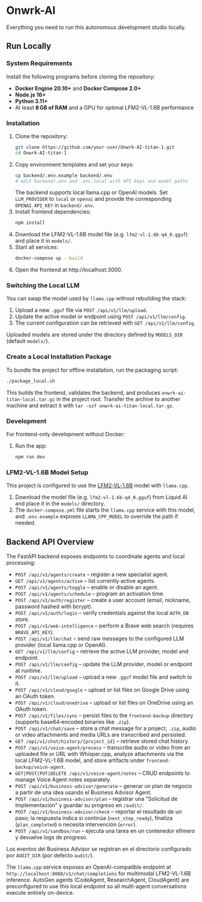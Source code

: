 # Onwrk-AI

Everything you need to run this autonomous development studio locally.

## Run Locally

### System Requirements

Install the following programs before cloning the repository:

- **Docker Engine 20.10+** and **Docker Compose 2.0+**
- **Node.js 16+**
- **Python 3.11+**
- At least **8 GB of RAM** and a GPU for optimal LFM2-VL-1.6B performance

### Installation

1. Clone the repository:
   ```bash
   git clone https://github.com/your-user/Onwrk-AI-titan-1.git
   cd Onwrk-AI-titan-1
   ```
2. Copy environment templates and set your keys:
   ```bash
   cp backend/.env.example backend/.env
   # edit backend/.env and .env.local with API keys and model paths
   ```
   The backend supports local llama.cpp or OpenAI models. Set `LLM_PROVIDER`
   to `local` or `openai` and provide the corresponding `OPENAI_API_KEY`
   in `backend/.env`.
3. Install frontend dependencies:
   ```bash
   npm install
   ```
4. Download the LFM2-VL-1.6B model file (e.g. `lfm2-vl-1.6b-q4_0.gguf`) and place it in `models/`.
5. Start all services:
   ```bash
   docker-compose up --build
   ```
6. Open the frontend at http://localhost:3000.

### Switching the Local LLM

You can swap the model used by `llama.cpp` without rebuilding the stack:

1. Upload a new `.gguf` file via `POST /api/v1/llm/upload`.
2. Update the active model or endpoint using `POST /api/v1/llm/config`.
3. The current configuration can be retrieved with `GET /api/v1/llm/config`.

Uploaded models are stored under the directory defined by `MODELS_DIR` (default `models/`).

### Create a Local Installation Package

To bundle the project for offline installation, run the packaging script:

```bash
./package_local.sh
```

This builds the frontend, validates the backend, and produces `onwrk-ai-titan-local.tar.gz` in the project root. Transfer the archive to another machine and extract it with `tar -xzf onwrk-ai-titan-local.tar.gz`.

### Development

For frontend-only development without Docker:

1. Run the app:
   ```bash
   npm run dev
   ```

### LFM2-VL-1.6B Model Setup

This project is configured to use the [LFM2-VL-1.6B](https://leap.liquid.ai/models?model=lfm2-vl-1.6b) model with `llama.cpp`.

1. Download the model file (e.g. `lfm2-vl-1.6b-q4_0.gguf`) from Liquid AI and place it in the `models/` directory.
2. The `docker-compose.yml` file starts the `llama.cpp` service with this model, and `.env.example` exposes `LLAMA_CPP_MODEL` to override the path if needed.

## Backend API Overview

The FastAPI backend exposes endpoints to coordinate agents and local processing:

- `POST /api/v1/agents/create` – register a new specialist agent.
- `GET /api/v1/agents/active` – list currently active agents.
- `POST /api/v1/agents/toggle` – enable or disable an agent.
- `POST /api/v1/agents/schedule` – program an activation time.
- `POST /api/v1/auth/register` – create a user account (email, nickname, password hashed with bcrypt).
- `POST /api/v1/auth/login` – verify credentials against the local `AUTH_DB` store.
- `POST /api/v1/web-intelligence` – perform a Brave web search (requires `BRAVE_API_KEY`).
- `POST /api/v1/llm/chat` – send raw messages to the configured LLM provider (local llama.cpp or OpenAI).
- `GET /api/v1/llm/config` – retrieve the active LLM provider, model and endpoint.
- `POST /api/v1/llm/config` – update the LLM provider, model or endpoint at runtime.
- `POST /api/v1/llm/upload` – upload a new `.gguf` model file and switch to it.
- `POST /api/v1/cloud/google` – upload or list files on Google Drive using an OAuth token.
- `POST /api/v1/cloud/onedrive` – upload or list files on OneDrive using an OAuth token.
- `POST /api/v1/files/sync` – persist files to the `frontend-backup` directory (supports base64‑encoded binaries like `.zip`).
- `POST /api/v1/chat/save` – store a chat message for a project; `.zip`, audio or video attachments and media URLs are transcribed and persisted.
- `GET /api/v1/chat/history/{project_id}` – retrieve stored chat history.
- `POST /api/v1/voice-agent/process` – transcribe audio or video from an uploaded file or URL with Whisper.cpp, analyze attachments via the local LFM2-VL-1.6B model, and store artifacts under `frontend-backup/voice-agent`.
- `GET|POST|PUT|DELETE /api/v1/voice-agent/notes` – CRUD endpoints to manage Voice Agent notes separately.
- `POST /api/v1/business-advisor/generate` – generar un plan de negocio a partir de una idea usando el Business Advisor Agent.
- `POST /api/v1/business-advisor/plan` – registrar una "Solicitud de Implementación" y guardar su progreso en `/audit/`.
- `POST /api/v1/business-advisor/check` – reportar el resultado de un paso; la respuesta indica si continúa (`next_step_ready`), finaliza (`plan_completed`) o necesita intervención (`error`).
- `POST /api/v1/sandbox/run` – ejecuta una tarea en un contenedor efímero y devuelve logs de progreso.

Los eventos del Business Advisor se registran en el directorio configurado por `AUDIT_DIR` (por defecto `audit/`).

The `llama.cpp` service exposes an OpenAI-compatible endpoint at `http://localhost:8080/v1/chat/completions` for multimodal LFM2-VL-1.6B inference. AutoGen agents (CodeAgent, ResearchAgent, CloudAgent) are preconfigured to use this local endpoint so all multi-agent conversations execute entirely on-device.
